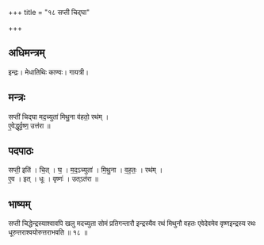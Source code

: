 +++
title = "१८ सप्ती चिद्घा"

+++
## अधिमन्त्रम्
इन्द्रः। मेधातिथिः काण्वः। गायत्री।

## मन्त्रः
सप्ती॑ चिद्घा मद॒च्युता॑ मिथु॒ना व॑हतो॒ रथ॑म् ।  
ए॒वेद्धूर्वृष्ण॒ उत्त॑रा ॥

## पदपाठः
सप्ती॒ इति॑ । चि॒त् । घ॒ । म॒द॒ऽच्युता॑ । मि॒थु॒ना । व॒ह॒तः॒ । रथ॑म् ।  
ए॒व । इत् । धूः । वृष्णः॑ । उत्ऽत॑रा ॥

## भाष्यम्
सप्ती चिद्धेन्द्रस्याश्वावपि खलु मदच्युता सोमं प्रतिगन्तारौ इन्द्रस्यैव रथं मिथुनौ वहतः एवेदेवमेव वृष्णइन्द्रस्य रथः धूरुत्तराश्वयोरुत्तराभवति ॥ १८ ॥
